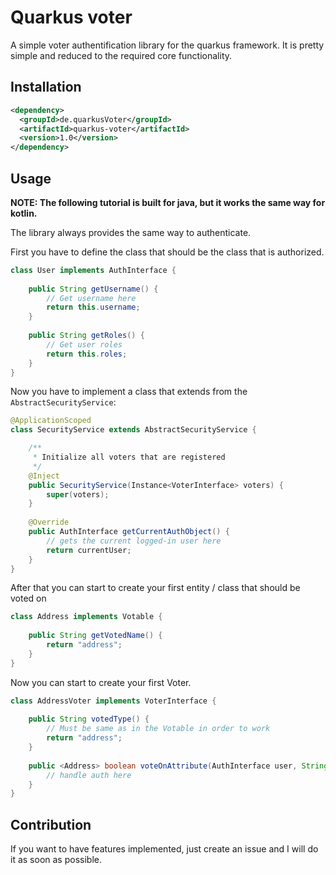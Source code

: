 # Quarkus voter
 A simple voter authentification library for the quarkus framework. 
 It is pretty simple and reduced to the required core functionality.
 
## Installation

```xml
<dependency>
  <groupId>de.quarkusVoter</groupId>
  <artifactId>quarkus-voter</artifactId>
  <version>1.0</version>
</dependency>
```


## Usage

**NOTE: The following tutorial is built for java, but it works the same way for kotlin.**

The library always provides the same way to authenticate.

First you have to define the class that should be the class that is authorized.
```java
class User implements AuthInterface {
    
    public String getUsername() {
        // Get username here
        return this.username;
    }
    
    public String getRoles() {
        // Get user roles
        return this.roles;
    }
}
```

Now you have to implement a class that extends from the `AbstractSecurityService`:

```java
@ApplicationScoped
class SecurityService extends AbstractSecurityService {

    /**
     * Initialize all voters that are registered
     */
    @Inject
    public SecurityService(Instance<VoterInterface> voters) {
        super(voters);
    }
    
    @Override
    public AuthInterface getCurrentAuthObject() {
        // gets the current logged-in user here
        return currentUser;
    }
}
```

After that you can start to create your first entity / class that should be voted on

```java
class Address implements Votable {
    
    public String getVotedName() {
        return "address";
    }
}
```

Now you can start to create your first Voter.

```java
class AddressVoter implements VoterInterface {
    
    public String votedType() {
        // Must be same as in the Votable in order to work
        return "address";
    } 
    
    public <Address> boolean voteOnAttribute(AuthInterface user, String attributeName, T value) {
        // handle auth here
    }
}
```

## Contribution

If you want to have features implemented, just create an issue and I will do it as soon as possible.